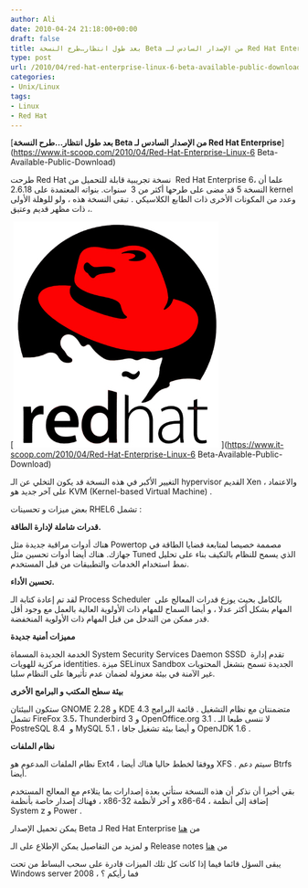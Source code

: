 ```yaml
---
author: Ali
date: 2010-04-24 21:18:00+00:00
draft: false
title: بعد طول انتظار…طرح النسخة Beta من الإصدار السادس لـ Red Hat Enterprise
type: post
url: /2010/04/red-hat-enterprise-linux-6-beta-available-public-download/
categories:
- Unix/Linux
tags:
- Linux
- Red Hat
---
```


[**بعد طول انتظار…طرح النسخة Beta من الإصدار السادس لـ Red Hat Enterprise**](https://www.it-scoop.com/2010/04/Red-Hat-Enterprise-Linux-6 Beta-Available-Public-Download)


طرحت Red Hat نسخة تجريبية قابلة للتحميل من  Red Hat Enterprise 6، علما أن النسخة 5 قد مضى على طرحها أكثر من 3  سنوات. بنواته المعتمدة على 2.6.18 kernel وعدد من المكونات الأخرى ذات الطابع الكلاسيكي . تبقى النسخة هذه ، ولو للوهلة الأولى ، ذات مظهر قديم وعتيق.

[![](red_hat_logo_big.jpg)
](https://www.it-scoop.com/2010/04/Red-Hat-Enterprise-Linux-6 Beta-Available-Public-Download)

التغيير الأكبر في هذه النسخة قد يكون التخلي عن الـ hypervisor القديم Xen ، والاعتماد على آخر جديد هو KVM (Kernel-based Virtual Machine) .

بعض ميزات و تحسينات RHEL6 تشمل :

**قدرات شاملة لإدارة الطاقة.**

هناك أدوات مراقبة جديدة مثل Powertop مصممة خصيصا لمتابعة قضايا الطاقة في جهازك. هناك أيضا أدوات تحسين مثل Tuned الذي يسمح للنظام بالتكيف بناء على تحليل نمط استخدام الخدمات والتطبيقات من قبل المستخدم.

**تحسين الأداء.**

لقد تم إعادة كتابة الـ Process Scheduler  بالكامل بحيث يوزع قدرات المعالج على المهام بشكل أكثر عدلا ، و أيضا السماح للمهام ذات الأولوية العالية بالعمل مع وجود أقل قدر ممكن من التدخل من قبل المهام ذات الأولوية المنخفضة.

**مميزات أمنية جديدة**

الخدمة الجديدة المسماة System Security Services Daemon SSSD  تقدم إدارة مركزية للهويات identities. ميزة SELinux Sandbox الجديدة تسمح بتشغل المحتويات غير الآمنة في بيئة معزولة لضمان عدم تأثيرها على النظام سلبا.

**بيئة سطح المكتب و البرامج الأخرى**

ستكون البيئتان GNOME 2.28 و KDE 4.3 متضمنتان مع نظام التشغيل . قائمة البرامج تشمل FireFox 3.5، Thunderbird 3 و OpenOffice.org 3.1 . لا ننسى طبعا الـ PostreSQL 8.4  و MySQL 5.1 ، و أيضا بيئة تشغيل جافا OpenJDK 1.6 .

**نظام الملفات**

نظام الملفات المدعوم هو Ext4 ، ووفقا لخطط حاليا هناك أيضا XFS . سيتم دعم Btrfs أيضا.

بقي أخيرا أن نذكر أن هذه النسخة ستأتي بعدة إصدارات بما يتلاءم مع المعالج المستخدم ، فهناك إصدار خاصة بأنظمة x86-32 و آخر لأنظمة x86-64 ، إضافة إلى أنظمة System z و Power .

يمكن تحميل الإصدار Beta لـ Red Hat Enterprise من [هنا](http://www.redhat.com/rhel/beta/)

و لمزيد من التفاصيل يمكن الإطلاع على الـ Release notes من [هنا](http://www.redhat.com/docs/en-US/Red_Hat_Enterprise_Linux/6-Beta/html/Beta_Release_Notes/)

يبقى السؤل قائما فيما إذا كانت كل تلك الميزات قادرة على سحب البساط من تحت Windows server 2008 ، فما رأيكم ؟
